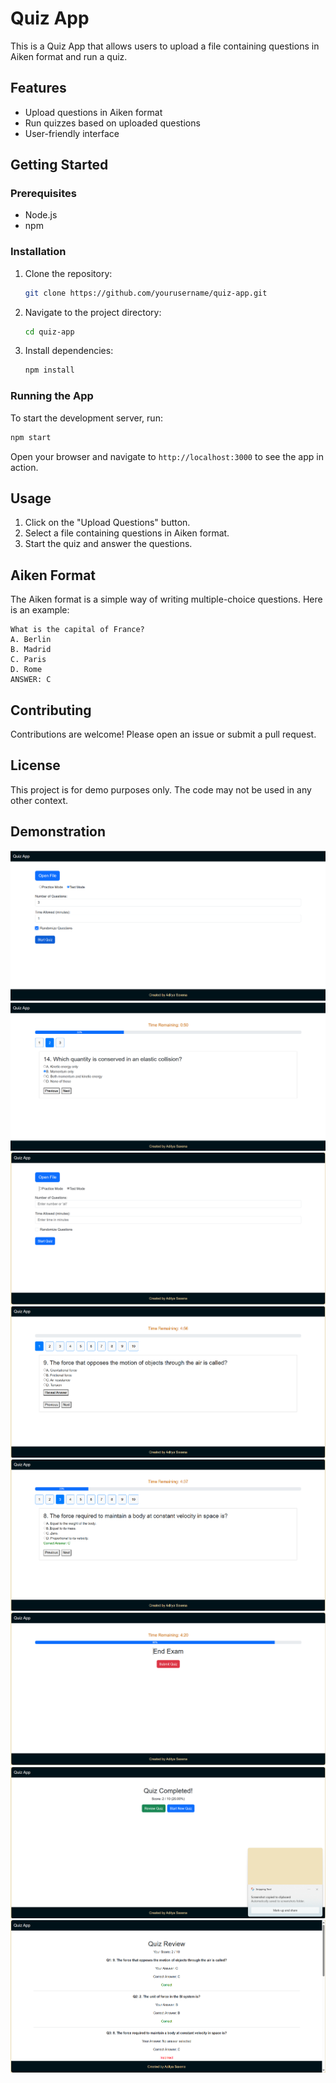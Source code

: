 # Quiz App

This is a Quiz App that allows users to upload a file containing questions in Aiken format and run a quiz.

## Features

- Upload questions in Aiken format
- Run quizzes based on uploaded questions
- User-friendly interface

## Getting Started

### Prerequisites

- Node.js
- npm

### Installation

1. Clone the repository:
    ```sh
    git clone https://github.com/yourusername/quiz-app.git
    ```
2. Navigate to the project directory:
    ```sh
    cd quiz-app
    ```
3. Install dependencies:
    ```sh
    npm install
    ```

### Running the App

To start the development server, run:
```sh
npm start
```
Open your browser and navigate to `http://localhost:3000` to see the app in action.

## Usage

1. Click on the "Upload Questions" button.
2. Select a file containing questions in Aiken format.
3. Start the quiz and answer the questions.

## Aiken Format

The Aiken format is a simple way of writing multiple-choice questions. Here is an example:

```
What is the capital of France?
A. Berlin
B. Madrid
C. Paris
D. Rome
ANSWER: C
```

## Contributing

Contributions are welcome! Please open an issue or submit a pull request.

## License

This project is for demo purposes only. The code may not be used in any other context.

## Demonstration
![Home Page](screenshots/1.png)
![Home Page](screenshots/2.png)
![Home Page](screenshots/3.png)
![Home Page](screenshots/4.png)
![Home Page](screenshots/5.png)
![Home Page](screenshots/6.png)
![Home Page](screenshots/7.png)
![Home Page](screenshots/8.png)